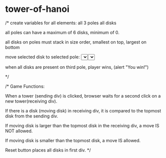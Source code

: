 # tower-of-hanoi
/*
create variables for all elements:
all 3 poles
all disks

all poles can have a maximum of 6 disks, minimum of 0.

all disks on poles must stack in size order, smallest on top, largest on bottom

move selected disk to selected pole:
<select disk>
user clicks disk
<select new pole>
user clicks pole where disk will go
<move disk to pole>
if there is no disk on selected pole, disk appears on pole
if selected disk is larger than disk on selected pole(check the width attribute of both), alert "Nope, can't do that!"

when all disks are present on third pole, player wins, (alert "You win!")

*/

/*
Game Functions:

When a tower (sending div) is clicked, browser waits for a second click on a new tower(receiving div).

If there is a disk (moving disk) in receiving div, it is compared to the topmost disk from the sending div. 

If moving disk is larger than the topmost disk in the receiving div, a move IS NOT allowed.

If moving disk is smaller than the topmost disk, a move IS allowed.

Reset button places all disks in first div.
*/
